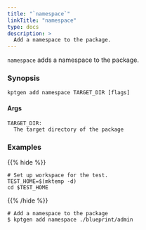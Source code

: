 ```yaml
---
title: "`namespace`"
linkTitle: "namespace"
type: docs
description: >
  Add a namespace to the package.
---
```


<!--mdtogo:Short
    Add a namespace to the package.
-->

`namespace` adds a namespace to the package.

### Synopsis

<!--mdtogo:Long-->

```
kptgen add namespace TARGET_DIR [flags]
```

#### Args

```
TARGET_DIR:
  The target directory of the package
```

<!--mdtogo-->

### Examples

{{% hide %}}

<!-- @makeWorkplace @verifyExamples-->

```
# Set up workspace for the test.
TEST_HOME=$(mktemp -d)
cd $TEST_HOME
```

{{% /hide %}}

<!--mdtogo:Examples-->

<!-- @ @verifyStaleExamples-->

```shell
# Add a namespace to the package
$ kptgen add namespace ./blueprint/admin 
```

<!--mdtogo-->
